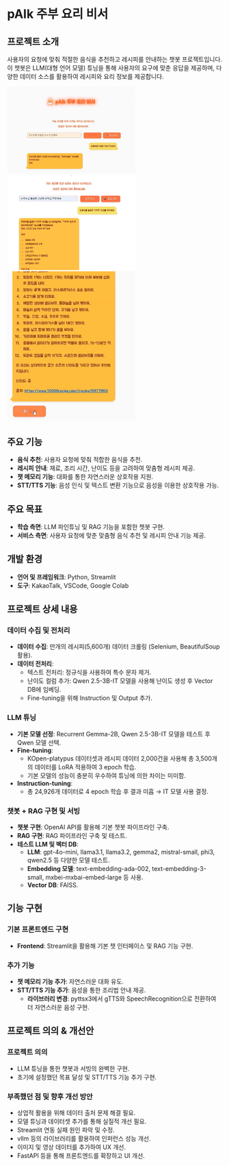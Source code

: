 # pAIk 주부 요리 비서

## 프로젝트 소개
사용자의 요청에 맞춰 적절한 음식을 추천하고 레시피를 안내하는 챗봇 프로젝트입니다. 이 챗봇은 LLM(대형 언어 모델) 튜닝을 통해 사용자의 요구에 맞춘 응답을 제공하며, 다양한 데이터 소스를 활용하여 레시피와 요리 정보를 제공합니다.

<img src="./images/recipe_2.JPG" width="300">  
<img src="./images/recipe_1.JPG" width="300">  <img src="./images/recipe_3.JPG" width="300">

## 주요 기능
- **음식 추천**: 사용자 요청에 맞춰 적합한 음식을 추천.
- **레시피 안내**: 재료, 조리 시간, 난이도 등을 고려하여 맞춤형 레시피 제공.
- **챗 메모리 기능**: 대화를 통한 자연스러운 상호작용 지원.
- **STT/TTS 기능**: 음성 인식 및 텍스트 변환 기능으로 음성을 이용한 상호작용 가능.

## 주요 목표
- **학습 측면**: LLM 파인튜닝 및 RAG 기능을 포함한 챗봇 구현.
- **서비스 측면**: 사용자 요청에 맞춘 맞춤형 음식 추천 및 레시피 안내 기능 제공.

## 개발 환경
- **언어 및 프레임워크**: Python, Streamlit
- **도구**: KakaoTalk, VSCode, Google Colab

## 프로젝트 상세 내용

### 데이터 수집 및 전처리
- **데이터 수집**: 만개의 레시피(5,600개) 데이터 크롤링 (Selenium, BeautifulSoup 활용).
- **데이터 전처리**:
  - 텍스트 전처리: 정규식을 사용하여 특수 문자 제거.
  - 난이도 컬럼 추가: Qwen 2.5-3B-IT 모델을 사용해 난이도 생성 후 Vector DB에 임베딩.
  - Fine-tuning을 위해 Instruction 및 Output 추가.

### LLM 튜닝
- **기본 모델 선정**: Recurrent Gemma-2B, Qwen 2.5-3B-IT 모델을 테스트 후 Qwen 모델 선택.
- **Fine-tuning**:
  - KOpen-platypus 데이터셋과 레시피 데이터 2,000건을 사용해 총 3,500개의 데이터를 LoRA 적용하여 3 epoch 학습.
  - 기본 모델의 성능이 충분히 우수하여 튜닝에 의한 차이는 미미함.
- **Instruction-tuning**:
  - 총 24,926개 데이터로 4 epoch 학습 후 결과 미흡 → IT 모델 사용 결정.

### 챗봇 + RAG 구현 및 서빙
- **챗봇 구현**: OpenAI API를 활용해 기본 챗봇 파이프라인 구축.
- **RAG 구현**: RAG 파이프라인 구축 및 테스트.
- **테스트 LLM 및 벡터 DB**:
  - **LLM**: gpt-4o-mini, llama3.1, llama3.2, gemma2, mistral-small, phi3, qwen2.5 등 다양한 모델 테스트.
  - **Embedding 모델**: text-embedding-ada-002, text-embedding-3-small, mxbei-mxbai-embed-large 등 사용.
  - **Vector DB**: FAISS.

## 기능 구현

### 기본 프론트엔드 구현
- **Frontend**: Streamlit을 활용해 기본 챗 인터페이스 및 RAG 기능 구현.

### 추가 기능
- **챗 메모리 기능 추가**: 자연스러운 대화 유도.
- **STT/TTS 기능 추가**: 음성을 통한 조리법 안내 제공.
  - **라이브러리 변경**: pyttsx3에서 gTTS와 SpeechRecognition으로 전환하여 더 자연스러운 음성 구현.

## 프로젝트 의의 & 개선안

### 프로젝트 의의
- LLM 튜닝을 통한 챗봇과 서빙의 완벽한 구현.
- 초기에 설정했던 목표 달성 및 STT/TTS 기능 추가 구현.

### 부족했던 점 및 향후 개선 방안
- 상업적 활용을 위해 데이터 출처 문제 해결 필요.
- 모델 튜닝과 데이터셋 추가를 통해 실질적 개선 필요.
- Streamlit 연동 실패 원인 파악 및 수정.
- vllm 등의 라이브러리를 활용하여 인퍼런스 성능 개선.
- 이미지 및 영상 데이터를 추가하여 UX 개선.
- FastAPI 등을 통해 프론트엔드를 확장하고 UI 개선.
